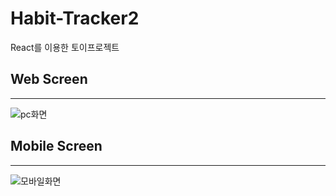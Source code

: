 # Habit-Tracker2

React를 이용한 토이프로젝트

## Web Screen

---

![pc화면](https://user-images.githubusercontent.com/59462108/132641950-524e2061-93f8-4868-9f58-adb2932a83e5.png)

## Mobile Screen

---

![모바일화면](https://user-images.githubusercontent.com/59462108/132645091-ac2259c9-1aa6-4e81-9461-6a1766a063a2.png)

